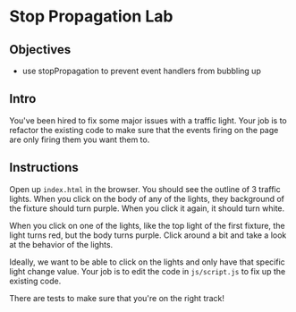 # Stop Propagation Lab

## Objectives
+ use stopPropagation to prevent event handlers from bubbling up

## Intro

You've been hired to fix some major issues with a traffic light. Your job is to refactor the existing code to make sure that the events firing on the page are only firing them you want them to.


## Instructions

Open up `index.html` in the browser. You should see the outline of 3 traffic lights. When you click on the body of any of the lights, they background of the fixture should turn purple. When you click it again, it should turn white.

When you click on one of the lights, like the top light of the first fixture, the light turns red, but the body turns purple. Click around a bit and take a look at the behavior of the lights.

Ideally, we want to be able to click on the lights and only have that specific light change value. Your job is to edit the code in `js/script.js` to fix up the existing code.

There are tests to make sure that you're on the right track!


